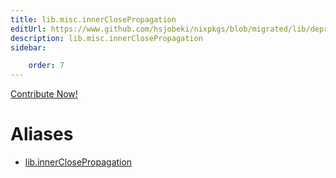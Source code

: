 ```yaml
---
title: lib.misc.innerClosePropagation
editUrl: https://www.github.com/hsjobeki/nixpkgs/blob/migrated/lib/deprecated.nix#L143C27
description: lib.misc.innerClosePropagation
sidebar:

    order: 7
---
```


<a href="https://www.github.com/hsjobeki/nixpkgs/blob/migrated/lib/deprecated.nix#L143C27">Contribute Now!</a>


# Aliases

- [lib.innerClosePropagation](/nix-doc-comments/reference/lib/lib-innerclosepropagation)


